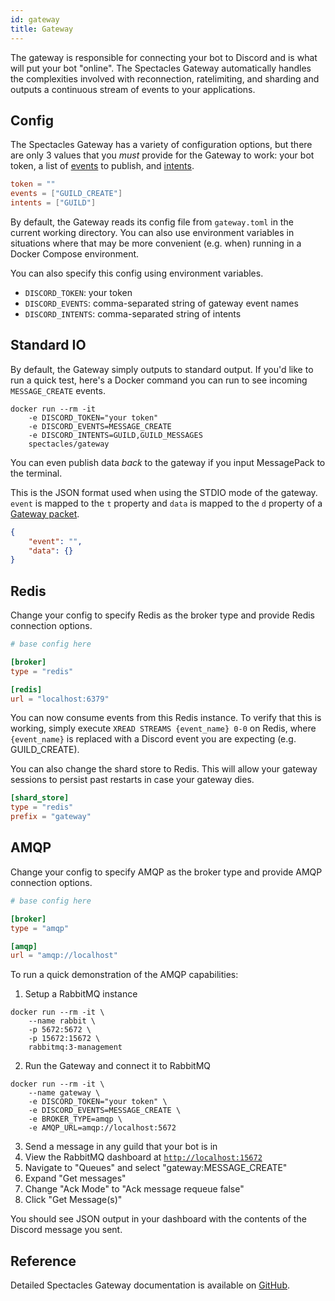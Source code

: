 ```yaml
---
id: gateway
title: Gateway
---
```


The gateway is responsible for connecting your bot to Discord and is what will put your bot
"online". The Spectacles Gateway automatically handles the complexities involved with reconnection,
ratelimiting, and sharding and outputs a continuous stream of events to your applications.

## Config

The Spectacles Gateway has a variety of configuration options, but there are only 3 values that
you *must* provide for the Gateway to work: your bot token, a list of
[events](https://discord.com/developers/docs/topics/gateway#event-names) to publish, and
[intents](https://discord.com/developers/docs/topics/gateway#gateway-intents).

```toml
token = ""
events = ["GUILD_CREATE"]
intents = ["GUILD"]
```

By default, the Gateway reads its config file from `gateway.toml` in the current working directory.
You can also use environment variables in situations where that may be more convenient (e.g. when)
running in a Docker Compose environment.

You can also specify this config using environment variables.

- `DISCORD_TOKEN`: your token
- `DISCORD_EVENTS`: comma-separated string of gateway event names
- `DISCORD_INTENTS`: comma-separated string of intents

## Standard IO

By default, the Gateway simply outputs to standard output. If you'd like to run a quick test,
here's a Docker command you can run to see incoming `MESSAGE_CREATE` events.

```
docker run --rm -it
	-e DISCORD_TOKEN="your token"
	-e DISCORD_EVENTS=MESSAGE_CREATE
	-e DISCORD_INTENTS=GUILD,GUILD_MESSAGES
	spectacles/gateway
```

You can even publish data *back* to the gateway if you input MessagePack to the terminal.

This is the JSON format used when using the STDIO mode of the gateway. `event`
is mapped to the `t` property and `data` is mapped to the `d` property of a
[Gateway packet](https://discord.com/developers/docs/topics/gateway#payloads-gateway-payload-structure).

```json
{
	"event": "",
	"data": {}
}
```

## Redis

Change your config to specify Redis as the broker type and provide Redis connection options.

```toml
# base config here

[broker]
type = "redis"

[redis]
url = "localhost:6379"
```

You can now consume events from this Redis instance. To verify that this is working, simply execute
`XREAD STREAMS {event_name} 0-0` on Redis, where `{event_name}` is replaced with a Discord event
you are expecting (e.g. GUILD_CREATE).

You can also change the shard store to Redis. This will allow your gateway sessions to persist past
restarts in case your gateway dies.

```toml
[shard_store]
type = "redis"
prefix = "gateway"
```

## AMQP

Change your config to specify AMQP as the broker type and provide AMQP connection options.

```toml
# base config here

[broker]
type = "amqp"

[amqp]
url = "amqp://localhost"
```

To run a quick demonstration of the AMQP capabilities:

1. Setup a RabbitMQ instance
```
docker run --rm -it \
	--name rabbit \
	-p 5672:5672 \
	-p 15672:15672 \
	rabbitmq:3-management
```
2. Run the Gateway and connect it to RabbitMQ
```
docker run --rm -it \
	--name gateway \
	-e DISCORD_TOKEN="your token" \
	-e DISCORD_EVENTS=MESSAGE_CREATE \
	-e BROKER_TYPE=amqp \
	-e AMQP_URL=amqp://localhost:5672
```
3. Send a message in any guild that your bot is in
4. View the RabbitMQ dashboard at [`http://localhost:15672`](http://localhost:15672)
5. Navigate to "Queues" and select "gateway:MESSAGE_CREATE"
6. Expand "Get messages"
7. Change "Ack Mode" to "Ack message requeue false"
8. Click "Get Message(s)"

You should see JSON output in your dashboard with the contents of the Discord message you sent.

## Reference

Detailed Spectacles Gateway documentation is available on [GitHub](https://github.com/spec-tacles/gateway).

